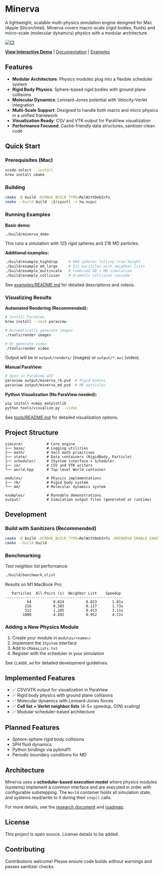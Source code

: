 # Minerva

A lightweight, scalable multi-physics simulation engine designed for Mac (Apple Silicon/Intel). Minerva covers macro-scale (rigid bodies, fluids) and micro-scale (molecular dynamics) physics with a modular architecture.

[![CI](https://github.com/USER/minera/workflows/CI/badge.svg)](https://github.com/USER/minera/actions)

**[View Interactive Demo](https://your-username.github.io/minera/)** | [Documentation](docs/) | [Examples](examples/)

## Features

- **Modular Architecture**: Physics modules plug into a flexible scheduler system
- **Rigid Body Physics**: Sphere-based rigid bodies with ground plane collisions
- **Molecular Dynamics**: Lennard-Jones potential with Velocity-Verlet integration
- **Multi-Scale Support**: Designed to handle both macro and micro physics in a unified framework
- **Visualization Ready**: CSV and VTK output for ParaView visualization
- **Performance Focused**: Cache-friendly data structures, sanitizer-clean code

## Quick Start

### Prerequisites (Mac)

```bash
xcode-select --install
brew install cmake
```

### Building

```bash
cmake -B build -DCMAKE_BUILD_TYPE=RelWithDebInfo
cmake --build build -j$(sysctl -n hw.ncpu)
```

### Running Examples

**Basic demo:**
```bash
./build/minerva_demo
```

This runs a simulation with 125 rigid spheres and 216 MD particles.

**Additional examples:**
```bash
./build/example_highdrop     # 960 spheres falling from height
./build/example_md_large     # 512 particles with neighbor lists
./build/example_multiscale   # Combined RB + MD simulation
./build/example_collision    # Dramatic collision cascade
```

See [examples/README.md](examples/README.md) for detailed descriptions and videos.

### Visualizing Results

**Automated Rendering (Recommended):**

```bash
# Install ParaView
brew install --cask paraview

# Automatically generate images
./tools/render images

# Or generate video
./tools/render video
```

Output will be in `output/renders/` (images) or `output/*.avi` (video).

**Manual ParaView:**

```bash
# Open in ParaView GUI
paraview output/minerva_rb.pvd  # Rigid bodies
paraview output/minerva_md.pvd  # MD particles
```

**Python Visualization (No ParaView needed):**

```bash
pip install numpy matplotlib
python tools/visualize.py --video
```

See [tools/README.md](tools/README.md) for detailed visualization options.

## Project Structure

```
simcore/           # Core engine
├── base/          # Logging utilities
├── math/          # Vec3 math primitives
├── state/         # Data containers (RigidBody, Particle)
├── scheduler/     # ISystem interface + Scheduler
├── io/            # CSV and VTK writers
└── world.hpp      # Top-level World container

modules/           # Physics implementations
├── rb/            # Rigid body system
└── md/            # Molecular dynamics system

examples/          # Runnable demonstrations
output/            # Simulation output files (generated at runtime)
```

## Development

### Build with Sanitizers (Recommended)

```bash
cmake -B build -DCMAKE_BUILD_TYPE=RelWithDebInfo -DMINERVA_ENABLE_SANITIZERS=ON
cmake --build build
```

### Benchmarking

Test neighbor list performance:

```bash
./build/benchmark_nlist
```

Results on M1 MacBook Pro:
```
   Particles  All-Pairs (s)  Neighbor List    Speedup
------------------------------------------------------
          64          0.024          0.023       1.01x
         216          0.203          0.117       1.73x
         512          1.285          0.413       3.11x
        1000          4.492          0.952       4.72x
```

### Adding a New Physics Module

1. Create your module in `modules/<name>/`
2. Implement the `ISystem` interface
3. Add to `CMakeLists.txt`
4. Register with the scheduler in your simulation

See `CLAUDE.md` for detailed development guidelines.

## Implemented Features

- ✅ CSV/VTK output for visualization in ParaView
- ✅ Rigid body physics with ground plane collisions
- ✅ Molecular dynamics with Lennard-Jones forces
- ✅ **Cell list + Verlet neighbor lists** (4-5× speedup, O(N) scaling)
- ✅ Modular scheduler-based architecture

## Planned Features

- Sphere-sphere rigid body collisions
- SPH fluid dynamics
- Python bindings via pybind11
- Periodic boundary conditions for MD

## Architecture

Minerva uses a **scheduler-based execution model** where physics modules (systems) implement a common interface and are executed in order with configurable substepping. The `World` container holds all simulation state, and systems read/write to it during their `step()` calls.

For more details, see the [research document](docs/research.md) and [roadmap](docs/roadmap.md).

## License

This project is open source. License details to be added.

## Contributing

Contributions welcome! Please ensure code builds without warnings and passes sanitizer checks.
